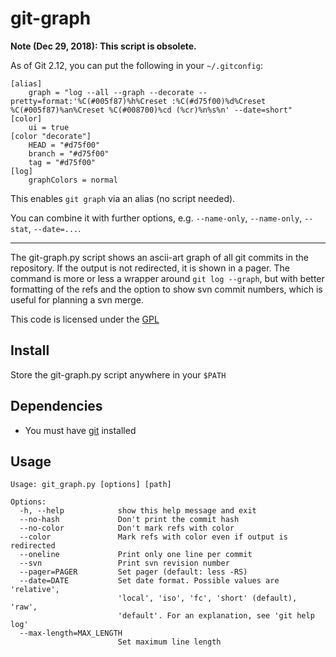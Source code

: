 # git-graph

**Note (Dec 29, 2018): This script is obsolete.**

As of Git 2.12, you can put the following in your `~/.gitconfig`:


    [alias]
        graph = "log --all --graph --decorate --pretty=format:'%C(#005f87)%h%Creset :%C(#d75f00)%d%Creset %C(#005f87)%an%Creset %C(#008700)%cd (%cr)%n%s%n' --date=short"
    [color]
        ui = true
    [color "decorate"]
        HEAD = "#d75f00"
        branch = "#d75f00"
        tag = "#d75f00"
    [log]
        graphColors = normal

This enables `git graph` via an alias (no script needed).

You can combine it with further options, e.g. `--name-only`, `--name-only`, `--stat`, `--date=...`.


------------------------------

The git-graph.py script shows an ascii-art graph of all git commits in the
repository. If the output is not redirected, it is shown in a pager.  The
command is more or less  a wrapper around `git log --graph`, but with better
formatting of the refs and the option to show svn commit numbers, which is
useful for planning a svn merge.

This code is licensed under the [GPL](http://www.gnu.org/licenses/gpl.html)

## Install ##

Store the git-graph.py script anywhere in your `$PATH`

## Dependencies ##

* You must have [git][1] installed

[1]: http://git-scm.com/

## Usage ##

    Usage: git_graph.py [options] [path]

    Options:
      -h, --help            show this help message and exit
      --no-hash             Don't print the commit hash
      --no-color            Don't mark refs with color
      --color               Mark refs with color even if output is redirected
      --oneline             Print only one line per commit
      --svn                 Print svn revision number
      --pager=PAGER         Set pager (default: less -RS)
      --date=DATE           Set date format. Possible values are 'relative',
                            'local', 'iso', 'fc', 'short' (default), 'raw',
                            'default'. For an explanation, see 'git help log'
      --max-length=MAX_LENGTH
                            Set maximum line length
